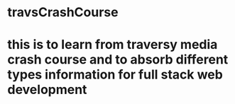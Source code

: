# travsCrashCourse

# this is to learn from traversy media crash course and to absorb different types information for full stack web development
